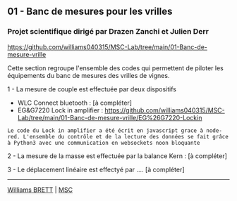 ## 01 - Banc de mesures pour les vrilles 
### Projet scientifique dirigé par Drazen Zanchi et Julien Derr
https://github.com/williams040315/MSC-Lab/tree/main/01-Banc-de-mesure-vrille

Cette section regroupe l'ensemble des codes qui permettent de piloter les équipements du banc de mesures des vrilles de vignes.

1 - La mesure de couple est effectuée par deux dispositifs
* WLC Connect bluetooth : [à compléter]
* EG&G7220 Lock in amplifier : https://github.com/williams040315/MSC-Lab/tree/main/01-Banc-de-mesure-vrille/EG%26G7220-Lockin

`Le code du Lock in amplifier a été écrit en javascript grace à node-red. L'ensemble du contrôle et de la lecture des données se fait grâce à Python3 avec une communication en websockets noon bloquante`

2 - La mesure de la masse est effectuée par la balance Kern : [à compléter]

3 - Le déplacement linéaire est effectyé par .... [à compléter]

------------------------------------------------------------------------------------------------------------------------------------------
[Williams BRETT](williams.brett@univ-paris-diderot.fr) | [MSC](http://www.msc.univ-paris-diderot.fr/)
